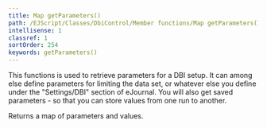 ```yaml
---
title: Map getParameters()
path: /EJScript/Classes/DbiControl/Member functions/Map getParameters()
intellisense: 1
classref: 1
sortOrder: 254
keywords: getParameters()
---
```


This functions is used to retrieve parameters for a DBI setup. It can among else define parameters for limiting the data set, or whatever else you define under the "Settings/DBI" section of eJournal. You will also get saved parameters - so that you can store values from one run to another.

Returns a map of parameters and values.


